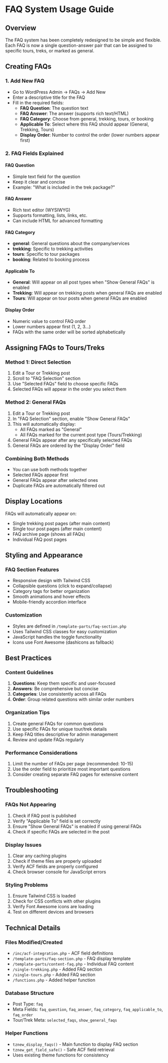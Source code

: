 # FAQ System Usage Guide

## Overview
The FAQ system has been completely redesigned to be simple and flexible. Each FAQ is now a single question-answer pair that can be assigned to specific tours, treks, or marked as general.

## Creating FAQs

### 1. Add New FAQ
- Go to WordPress Admin → FAQs → Add New
- Enter a descriptive title for the FAQ
- Fill in the required fields:
  - **FAQ Question**: The question text
  - **FAQ Answer**: The answer (supports rich text/HTML)
  - **FAQ Category**: Choose from general, trekking, tours, or booking
  - **Applicable To**: Select where this FAQ should appear (General, Trekking, Tours)
  - **Display Order**: Number to control the order (lower numbers appear first)

### 2. FAQ Fields Explained

#### FAQ Question
- Simple text field for the question
- Keep it clear and concise
- Example: "What is included in the trek package?"

#### FAQ Answer
- Rich text editor (WYSIWYG)
- Supports formatting, lists, links, etc.
- Can include HTML for advanced formatting

#### FAQ Category
- **general**: General questions about the company/services
- **trekking**: Specific to trekking activities
- **tours**: Specific to tour packages
- **booking**: Related to booking process

#### Applicable To
- **General**: Will appear on all post types when "Show General FAQs" is enabled
- **Trekking**: Will appear on trekking posts when general FAQs are enabled
- **Tours**: Will appear on tour posts when general FAQs are enabled

#### Display Order
- Numeric value to control FAQ order
- Lower numbers appear first (1, 2, 3...)
- FAQs with the same order will be sorted alphabetically

## Assigning FAQs to Tours/Treks

### Method 1: Direct Selection
1. Edit a Tour or Trekking post
2. Scroll to "FAQ Selection" section
3. Use "Selected FAQs" field to choose specific FAQs
4. Selected FAQs will appear in the order you select them

### Method 2: General FAQs
1. Edit a Tour or Trekking post
2. In "FAQ Selection" section, enable "Show General FAQs"
3. This will automatically display:
   - All FAQs marked as "General"
   - All FAQs marked for the current post type (Tours/Trekking)
4. General FAQs appear after any specifically selected FAQs
5. General FAQs are ordered by the "Display Order" field

### Combining Both Methods
- You can use both methods together
- Selected FAQs appear first
- General FAQs appear after selected ones
- Duplicate FAQs are automatically filtered out

## Display Locations

FAQs will automatically appear on:
- Single trekking post pages (after main content)
- Single tour post pages (after main content)
- FAQ archive page (shows all FAQs)
- Individual FAQ post pages

## Styling and Appearance

### FAQ Section Features
- Responsive design with Tailwind CSS
- Collapsible questions (click to expand/collapse)
- Category tags for better organization
- Smooth animations and hover effects
- Mobile-friendly accordion interface

### Customization
- Styles are defined in `/template-parts/faq-section.php`
- Uses Tailwind CSS classes for easy customization
- JavaScript handles the toggle functionality
- Icons use Font Awesome (dashicons as fallback)

## Best Practices

### Content Guidelines
1. **Questions**: Keep them specific and user-focused
2. **Answers**: Be comprehensive but concise
3. **Categories**: Use consistently across all FAQs
4. **Order**: Group related questions with similar order numbers

### Organization Tips
1. Create general FAQs for common questions
2. Use specific FAQs for unique tour/trek details
3. Keep FAQ titles descriptive for admin management
4. Review and update FAQs regularly

### Performance Considerations
1. Limit the number of FAQs per page (recommended: 10-15)
2. Use the order field to prioritize most important questions
3. Consider creating separate FAQ pages for extensive content

## Troubleshooting

### FAQs Not Appearing
1. Check if FAQ post is published
2. Verify "Applicable To" field is set correctly
3. Ensure "Show General FAQs" is enabled if using general FAQs
4. Check if specific FAQs are selected in the post

### Display Issues
1. Clear any caching plugins
2. Check if theme files are properly uploaded
3. Verify ACF fields are properly configured
4. Check browser console for JavaScript errors

### Styling Problems
1. Ensure Tailwind CSS is loaded
2. Check for CSS conflicts with other plugins
3. Verify Font Awesome icons are loading
4. Test on different devices and browsers

## Technical Details

### Files Modified/Created
- `/inc/acf-integration.php` - ACF field definitions
- `/template-parts/faq-section.php` - FAQ display template
- `/template-parts/content-faq.php` - Individual FAQ content
- `/single-trekking.php` - Added FAQ section
- `/single-tours.php` - Added FAQ section
- `/functions.php` - Added helper function

### Database Structure
- Post Type: `faq`
- Meta Fields: `faq_question`, `faq_answer`, `faq_category`, `faq_applicable_to`, `faq_order`
- Tour/Trek Meta: `selected_faqs`, `show_general_faqs`

### Helper Functions
- `tznew_display_faqs()` - Main function to display FAQ section
- `tznew_get_field_safe()` - Safe ACF field retrieval
- Uses existing theme functions for consistency